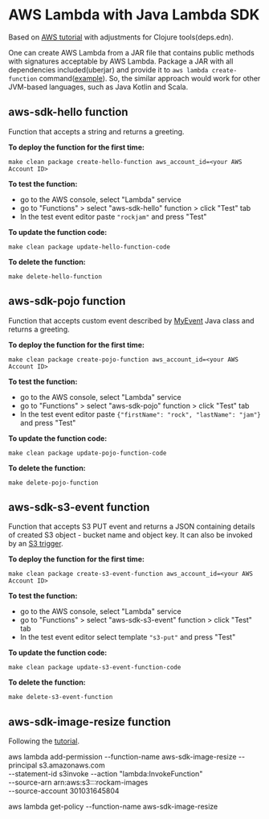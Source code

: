 # AWS Lambda with Java Lambda SDK 

Based on [AWS tutorial](https://aws.amazon.com/blogs/compute/clojure/) with adjustments for Clojure tools(deps.edn).

One can create AWS Lambda from a JAR file that contains public methods with signatures acceptable by AWS Lambda. 
Package a JAR with all dependencies included(uberjar) and provide it to `aws lambda create-function` command([example](./Makefile#L26-L34)).
So, the similar approach would work for other JVM-based languages, such as Java Kotlin and Scala.

## aws-sdk-hello function

Function that accepts a string and returns a greeting.

**To deploy the function for the first time:**
```shell
make clean package create-hello-function aws_account_id=<your AWS Account ID> 
```

**To test the function:**
* go to the AWS console, select "Lambda" service
* go to "Functions" > select "aws-sdk-hello" function > click "Test" tab
* In the test event editor paste `"rockjam"` and press "Test"

**To update the function code:**
```shell
make clean package update-hello-function-code
```

**To delete the function:**
```shell
make delete-hello-function
```

## aws-sdk-pojo function

Function that accepts custom event described by [MyEvent](src/lambdas/MyEvent.java) Java class and returns a greeting.

**To deploy the function for the first time:**
```shell
make clean package create-pojo-function aws_account_id=<your AWS Account ID> 
```

**To test the function:** 
* go to the AWS console, select "Lambda" service
* go to "Functions" > select "aws-sdk-pojo" function > click "Test" tab
* In the test event editor paste `{"firstName": "rock", "lastName": "jam"}` and press "Test"

**To update the function code:**
```shell
make clean package update-pojo-function-code
```

**To delete the function:**
```shell
make delete-pojo-function
```

## aws-sdk-s3-event function

Function that accepts S3 PUT event and returns a JSON containing details of created S3 object - bucket name and object key.
It can also be invoked by an [S3 trigger](https://docs.aws.amazon.com/lambda/latest/dg/with-s3-example.html#with-s3-example-create-function).

**To deploy the function for the first time:**
```shell
make clean package create-s3-event-function aws_account_id=<your AWS Account ID> 
```

**To test the function:**
* go to the AWS console, select "Lambda" service
* go to "Functions" > select "aws-sdk-s3-event" function > click "Test" tab
* In the test event editor select template `"s3-put"`  and press "Test"

**To update the function code:**
```shell
make clean package update-s3-event-function-code
```

**To delete the function:**
```shell
make delete-s3-event-function
```

## aws-sdk-image-resize function

Following the [tutorial](https://docs.aws.amazon.com/lambda/latest/dg/with-s3-tutorial.html).


aws lambda add-permission --function-name aws-sdk-image-resize --principal s3.amazonaws.com \
--statement-id s3invoke --action "lambda:InvokeFunction" \
--source-arn arn:aws:s3:::rockam-images \
--source-account 301031645804

aws lambda get-policy --function-name aws-sdk-image-resize
